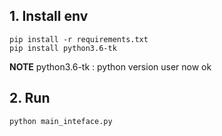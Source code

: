 ## 1. Install env

  ```
pip install -r requirements.txt
pip install python3.6-tk
  ```
**NOTE**
python3.6-tk   : python version user now ok
## 2. Run 
  ```
python main_inteface.py
  ```

